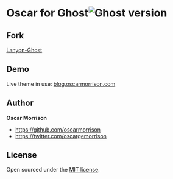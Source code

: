 # Oscar for Ghost![Ghost version](https://img.shields.io/badge/ghost-v0.7.9-blue.svg)

## Fork
[Lanyon-Ghost](https://github.com/PxlBuzzard/lanyon-ghost)

## Demo
Live theme in use:
[blog.oscarmorrison.com](http://blog.oscarmorrison.com)

## Author

**Oscar Morrison**
- <https://github.com/oscarmorrison>
- <https://twitter.com/oscargemorrison>

## License

Open sourced under the [MIT license](LICENSE.md).
